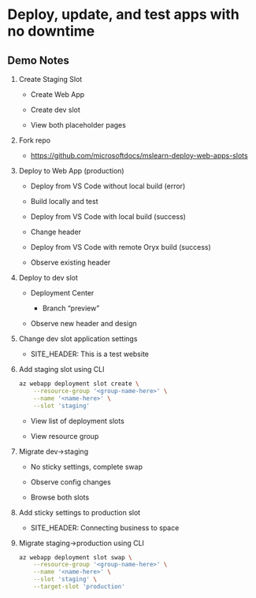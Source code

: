 # Deploy, update, and test apps with no downtime

## Demo Notes

1. Create Staging Slot

    - Create Web App

    - Create dev slot

    - View both placeholder pages

1. Fork repo

    - https://github.com/microsoftdocs/mslearn-deploy-web-apps-slots

1. Deploy to Web App (production)

    - Deploy from VS Code without local build (error)

    - Build locally and test

    - Deploy from VS Code with local build (success)

    - Change header

    - Deploy from VS Code with remote Oryx build (success)

    - Observe existing header


1. Deploy to dev slot

    - Deployment Center

        - Branch “preview”

    - Observe new header and design

1. Change dev slot application settings

    - SITE_HEADER: This is a test website

1. Add staging slot using CLI

    ```bash
    az webapp deployment slot create \
        --resource-group '<group-name-here>' \
        --name '<name-here>' \
        --slot 'staging'
    ```

    - View list of deployment slots

    - View resource group

1. Migrate dev->staging

    - No sticky settings, complete swap

    - Observe config changes

    - Browse both slots

1. Add sticky settings to production slot

    - SITE_HEADER: Connecting business to space

1. Migrate staging->production using CLI

    ```bash
    az webapp deployment slot swap \
        --resource-group '<group-name-here>' \
        --name '<name-here>' \
        --slot 'staging' \
        --target-slot 'production'
    ```
